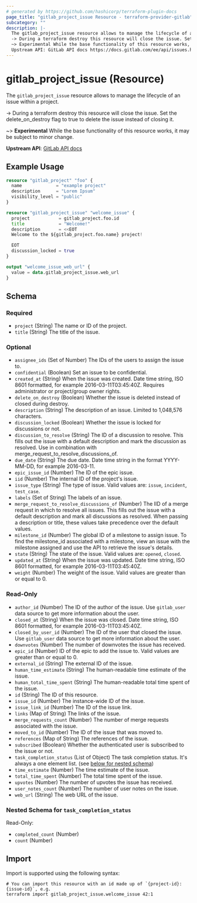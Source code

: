 ```yaml
---
# generated by https://github.com/hashicorp/terraform-plugin-docs
page_title: "gitlab_project_issue Resource - terraform-provider-gitlab"
subcategory: ""
description: |-
  The gitlab_project_issue resource allows to manage the lifecycle of an issue within a project.
  -> During a terraform destroy this resource will close the issue. Set the delete_on_destroy flag to true to delete the issue instead of closing it.
  ~> Experimental While the base functionality of this resource works, it may be subject to minor change.
  Upstream API: GitLab API docs https://docs.gitlab.com/ee/api/issues.html
---
```


# gitlab_project_issue (Resource)

The `gitlab_project_issue` resource allows to manage the lifecycle of an issue within a project.

-> During a terraform destroy this resource will close the issue. Set the delete_on_destroy flag to true to delete the issue instead of closing it.

~> **Experimental** While the base functionality of this resource works, it may be subject to minor change.

**Upstream API**: [GitLab API docs](https://docs.gitlab.com/ee/api/issues.html)

## Example Usage

```terraform
resource "gitlab_project" "foo" {
  name             = "example project"
  description      = "Lorem Ipsum"
  visibility_level = "public"
}

resource "gitlab_project_issue" "welcome_issue" {
  project           = gitlab_project.foo.id
  title             = "Welcome!"
  description       = <<EOT
  Welcome to the ${gitlab_project.foo.name} project!

  EOT
  discussion_locked = true
}

output "welcome_issue_web_url" {
  value = data.gitlab_project_issue.web_url
}
```

<!-- schema generated by tfplugindocs -->
## Schema

### Required

- `project` (String) The name or ID of the project.
- `title` (String) The title of the issue.

### Optional

- `assignee_ids` (Set of Number) The IDs of the users to assign the issue to.
- `confidential` (Boolean) Set an issue to be confidential.
- `created_at` (String) When the issue was created. Date time string, ISO 8601 formatted, for example 2016-03-11T03:45:40Z. Requires administrator or project/group owner rights.
- `delete_on_destroy` (Boolean) Whether the issue is deleted instead of closed during destroy.
- `description` (String) The description of an issue. Limited to 1,048,576 characters.
- `discussion_locked` (Boolean) Whether the issue is locked for discussions or not.
- `discussion_to_resolve` (String) The ID of a discussion to resolve. This fills out the issue with a default description and mark the discussion as resolved. Use in combination with merge_request_to_resolve_discussions_of.
- `due_date` (String) The due date. Date time string in the format YYYY-MM-DD, for example 2016-03-11.
- `epic_issue_id` (Number) The ID of the epic issue.
- `iid` (Number) The internal ID of the project's issue.
- `issue_type` (String) The type of issue. Valid values are: `issue`, `incident`, `test_case`.
- `labels` (Set of String) The labels of an issue.
- `merge_request_to_resolve_discussions_of` (Number) The IID of a merge request in which to resolve all issues. This fills out the issue with a default description and mark all discussions as resolved. When passing a description or title, these values take precedence over the default values.
- `milestone_id` (Number) The global ID of a milestone to assign issue. To find the milestone_id associated with a milestone, view an issue with the milestone assigned and use the API to retrieve the issue's details.
- `state` (String) The state of the issue. Valid values are: `opened`, `closed`.
- `updated_at` (String) When the issue was updated. Date time string, ISO 8601 formatted, for example 2016-03-11T03:45:40Z.
- `weight` (Number) The weight of the issue. Valid values are greater than or equal to 0.

### Read-Only

- `author_id` (Number) The ID of the author of the issue. Use `gitlab_user` data source to get more information about the user.
- `closed_at` (String) When the issue was closed. Date time string, ISO 8601 formatted, for example 2016-03-11T03:45:40Z.
- `closed_by_user_id` (Number) The ID of the user that closed the issue. Use `gitlab_user` data source to get more information about the user.
- `downvotes` (Number) The number of downvotes the issue has received.
- `epic_id` (Number) ID of the epic to add the issue to. Valid values are greater than or equal to 0.
- `external_id` (String) The external ID of the issue.
- `human_time_estimate` (String) The human-readable time estimate of the issue.
- `human_total_time_spent` (String) The human-readable total time spent of the issue.
- `id` (String) The ID of this resource.
- `issue_id` (Number) The instance-wide ID of the issue.
- `issue_link_id` (Number) The ID of the issue link.
- `links` (Map of String) The links of the issue.
- `merge_requests_count` (Number) The number of merge requests associated with the issue.
- `moved_to_id` (Number) The ID of the issue that was moved to.
- `references` (Map of String) The references of the issue.
- `subscribed` (Boolean) Whether the authenticated user is subscribed to the issue or not.
- `task_completion_status` (List of Object) The task completion status. It's always a one element list. (see [below for nested schema](#nestedatt--task_completion_status))
- `time_estimate` (Number) The time estimate of the issue.
- `total_time_spent` (Number) The total time spent of the issue.
- `upvotes` (Number) The number of upvotes the issue has received.
- `user_notes_count` (Number) The number of user notes on the issue.
- `web_url` (String) The web URL of the issue.

<a id="nestedatt--task_completion_status"></a>
### Nested Schema for `task_completion_status`

Read-Only:

- `completed_count` (Number)
- `count` (Number)

## Import

Import is supported using the following syntax:

```shell
# You can import this resource with an id made up of `{project-id}:{issue-id}`, e.g.
terraform import gitlab_project_issue.welcome_issue 42:1
```
